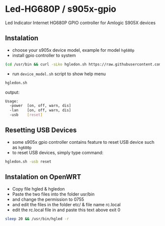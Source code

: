 # Led-HG680P / s905x-gpio
Led Indicator Internet HG680P 
GPIO controller for Amlogic S905X devices

## Instalation
- choose your s905x device model, example for model ```hg680p```
- install gpio controller to system
```sh
(cd /usr/bin && curl -sLko hgledon.sh https://raw.githubusercontent.com/PakMoss/Led-HG680P/main/hgledon.sh && chmod +x hgledon.sh)
```
- run ```device_model.sh``` script to show help menu
```sh
hgledon.sh
```
output:
```sh
Usage:
  -power  [on, off, warn, dis]
  -lan    [on, off, warn, dis]
  -usb    [reset]
```

## Resetting USB Devices
- some s905x gpio controller contains feature to reset USB device such as ```hg680p```
- to reset USB devices, simply type command:
```sh
hgledon.sh -usb reset
```

## Instalation on OpenWRT
- Copy file hgled & hgledon
- Paste the two files into the folder usr/bin
- and change the permission to 0755
- and edit the files in the folder etc/ & file name rc.local
- edit the rc.local file in and paste this text above exit 0
```sh
sleep 20 && /usr/bin/hgled -r
```
